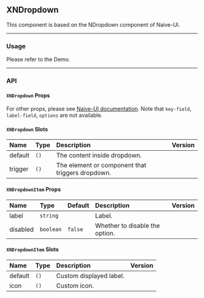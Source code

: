 ﻿## XNDropdown

This component is based on the NDropdown component of Naive-UI.

---

### Usage

Please refer to the Demo.

---

### API

#### `XNDropdown` Props

For other props, please see [Naive-UI documentation](https://www.naiveui.com/en-US/os-theme/components/dropdown#Dropdown-Props). Note that `key-field`, `label-field`, `options` are not available.

#### `XNDropdown` Slots

| Name    | Type | Description                                      | Version |
| :------ | :--- | :----------------------------------------------- | :------ |
| default | `()` | The content inside dropdown.                     |         |
| trigger | `()` | The element or component that triggers dropdown. |         |

#### `XNDropdownItem` Props

| Name     | Type      | Default | Description                    | Version |
| :------- | :-------- | :------ | :----------------------------- | :------ |
| label    | `string`  |         | Label.                         |         |
| disabled | `boolean` | `false` | Whether to disable the option. |         |

#### `XNDropdownItem` Slots

| Name    | Type | Description             | Version |
| :------ | :--- | :---------------------- | :------ |
| default | `()` | Custom displayed label. |         |
| icon    | `()` | Custom icon.            |         |
